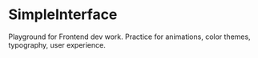 # SimpleInterface
Playground for Frontend dev work. Practice for animations, color themes, typography, user experience.
